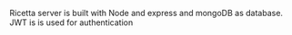 Ricetta server is built with Node and express and mongoDB as database.
JWT is is used for authentication
